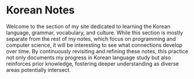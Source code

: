 
# Korean Notes

  Welcome to the section of my site dedicated to learning the Korean
  language, grammar, vocabulary, and culture. While this section is 
  mostly separate from the rest of my notes, which focus on programming
  and computer science, it will be interesting to see what connections
  develop over time. By continuously revisiting and refining these
  notes, this practice not only documents my progress in Korean language
  study but also reinforces prior knowledge, fostering deeper 
  understanding as diverse areas potentially intersect.
